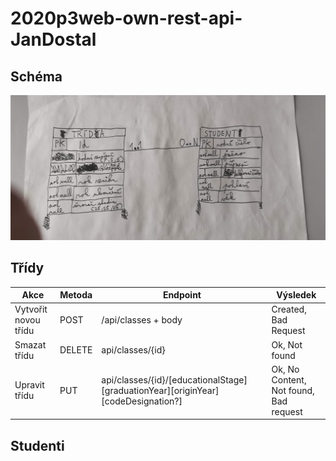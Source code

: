 # 2020p3web-own-rest-api-JanDostal
## Schéma
![Konceptuální model](/IMG_20210622_144920.jpg)
## Třídy
Akce | Metoda | Endpoint | Výsledek
---- | ------ | -------- | --------
Vytvořit novou třídu | POST | /api/classes + body | Created, Bad Request
Smazat třídu | DELETE | api/classes/{id} | Ok, Not found
Upravit třídu | PUT | api/classes/{id}/[educationalStage][graduationYear][originYear][codeDesignation?] | Ok, No Content, Not found, Bad request
## Studenti
